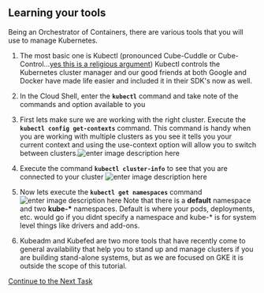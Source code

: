 ## Learning your tools
Being an Orchestrator of Containers, there are various tools that you will use to manage Kubernetes. 

1. The most basic one is Kubectl (pronounced Cube-Cuddle or Cube-Control...[yes this is a religious argument](https://www.reddit.com/r/kubernetes/comments/5qthoc/how_should_i_pronounce_kubectl/))
Kubectl controls the Kubernetes cluster manager and our good friends at both Google and Docker have made life easier and included it in their SDK's now as well.
2. In the Cloud Shell, enter the **`kubectl`** command and take note of the commands and option available to you
 
3. First lets make sure we are working with the right cluster. Execute the **`kubectl config get-contexts`** command. This command is handy when you are working with multiple clusters as you see it tells you your current context and using the use-context option will allow you to switch between clusters.![enter image description here](https://github.com/Burwood/containers101/raw/master/kubernetes_lab/images/kubectl_config_get-contexts.png)
 
4. Execute the command **`kubectl cluster-info`** to see that you are connected to your cluster
![enter image description here](https://github.com/Burwood/containers101/raw/master/kubernetes_lab/images/kubectl_cluster-info.png)

5. Now lets execute the **`kubectl get namespaces`** command![enter image description here](https://github.com/Burwood/containers101/raw/master/kubernetes_lab/images/kubectl_show_namespaces.png)
 Note that there is a **default** namespace and two **kube-\*** namespaces. Default is where your pods, deployments, etc. would go if you didnt specify a namespace and kube-* is for system level things like drivers and add-ons.

6. Kubeadm and Kubefed are two more tools that have recently come to general availability that help you to stand up and manage clusters if you are building stand-alone systems, but as we are focused on GKE it is outside the scope of this tutorial.

[Continue to the Next Task](https://github.com/Burwood/containers101/blob/master/kubernetes_lab/task_3.md)
